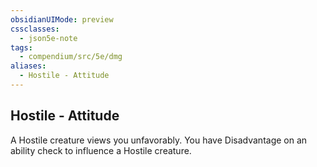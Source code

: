 ```yaml
---
obsidianUIMode: preview
cssclasses:
  - json5e-note
tags:
  - compendium/src/5e/dmg
aliases:
  - Hostile - Attitude
---
```

## Hostile - Attitude

A Hostile creature views you unfavorably. You have Disadvantage on an ability check to influence a Hostile creature.